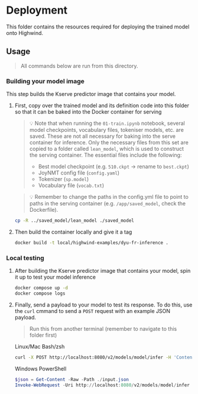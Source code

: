 # Deployment

This folder contains the resources required for deploying the trained model onto Highwind.

## Usage

> All commands below are run from this directory.

### Building your model image

This step builds the Kserve predictor image that contains your model.

1. First, copy over the trained model and its definition code into this folder so that it can be baked into the Docker container for serving

    > 💡 Note that when running the `01-train.ipynb` notebook, several model checkpoints, vocabulary files, tokeniser models, etc. are saved. These are not all necessary for baking into the serve container for inference. Only the necessary files from this set are copied to a folder called `lean_model`, which is used to construct the serving container. The essential files include the following:
    >
    > - Best model checkpoint (e.g. `510.ckpt` -> rename to `best.ckpt`)
    > - JoyNMT config file (`config.yaml`)
    > - Tokenizer (`sp.model`)
    > - Vocabulary file (`vocab.txt`)

    > 💡 Remember to change the paths in the config.yml file to point to paths in the serving container (e.g. `/app/saved_model`, check the Dockerfile).

    ```bash
    cp -R ../saved_model/lean_model ./saved_model
    ```

1. Then build the container locally and give it a tag

    ```bash
    docker build -t local/highwind-examples/dyu-fr-inference .
    ```

### Local testing

1. After building the Kserve predictor image that contains your model, spin it up to test your model inference

    ```bash
    docker compose up -d
    docker compose logs
    ```

1. Finally, send a payload to your model to test its response. To do this, use the `curl` cmmand to send a `POST` request with an example JSON payload.

    >  Run this from another terminal (remember to navigate to this folder first)

    Linux/Mac Bash/zsh

    ```bash
    curl -X POST http://localhost:8080/v2/models/model/infer -H 'Content-Type: application/json' -d @./input.json
    ```

    Windows PowerShell

    ```PowerShell
    $json = Get-Content -Raw -Path ./input.json
    Invoke-WebRequest -Uri http://localhost:8080/v2/models/model/infer -Method Post -ContentType 'application/json' -Body $json
    ```

